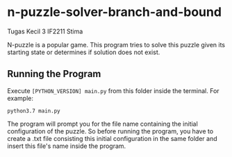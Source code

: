 # n-puzzle-solver-branch-and-bound
Tugas Kecil 3 IF2211 Stima

N-puzzle is a popular game. This program tries to solve this puzzle given its starting state or determines if solution does not exist.

## Running the Program
Execute `[PYTHON_VERSION] main.py` from this folder inside the terminal. For example:

`python3.7 main.py`

The program will prompt you for the file name containing the initial configuration of the puzzle. So before running the program, you have to create a .txt file consisting this initial configuration in the same folder and insert this file's name inside the program.


